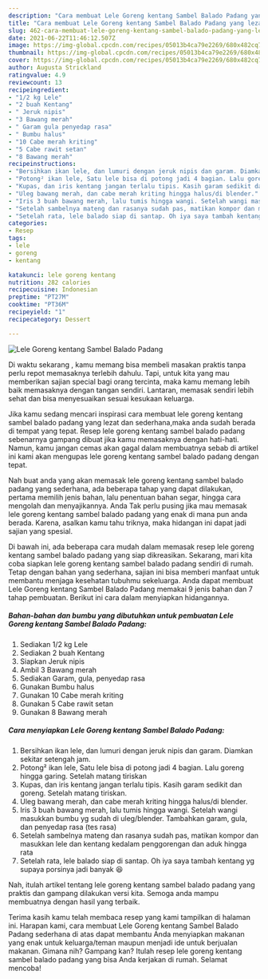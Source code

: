 ```yaml
---
description: "Cara membuat Lele Goreng kentang Sambel Balado Padang yang lezat Untuk Jualan"
title: "Cara membuat Lele Goreng kentang Sambel Balado Padang yang lezat Untuk Jualan"
slug: 462-cara-membuat-lele-goreng-kentang-sambel-balado-padang-yang-lezat-untuk-jualan
date: 2021-06-22T11:46:12.507Z
image: https://img-global.cpcdn.com/recipes/05013b4ca79e2269/680x482cq70/lele-goreng-kentang-sambel-balado-padang-foto-resep-utama.jpg
thumbnail: https://img-global.cpcdn.com/recipes/05013b4ca79e2269/680x482cq70/lele-goreng-kentang-sambel-balado-padang-foto-resep-utama.jpg
cover: https://img-global.cpcdn.com/recipes/05013b4ca79e2269/680x482cq70/lele-goreng-kentang-sambel-balado-padang-foto-resep-utama.jpg
author: Augusta Strickland
ratingvalue: 4.9
reviewcount: 13
recipeingredient:
- "1/2 kg Lele"
- "2 buah Kentang"
- " Jeruk nipis"
- "3 Bawang merah"
- " Garam gula penyedap rasa"
- " Bumbu halus"
- "10 Cabe merah kriting"
- "5 Cabe rawit setan"
- "8 Bawang merah"
recipeinstructions:
- "Bersihkan ikan lele, dan lumuri dengan jeruk nipis dan garam. Diamkan sekitar setengah jam."
- "Potong² ikan lele, Satu lele bisa di potong jadi 4 bagian. Lalu goreng hingga garing. Setelah matang tiriskan"
- "Kupas, dan iris kentang jangan terlalu tipis. Kasih garam sedikit dan goreng. Setelah matang tiriskan."
- "Uleg bawang merah, dan cabe merah kriting hingga halus/di blender."
- "Iris 3 buah bawang merah, lalu tumis hingga wangi. Setelah wangi masukkan bumbu yg sudah di uleg/blender. Tambahkan garam, gula, dan penyedap rasa (tes rasa)"
- "Setelah sambelnya mateng dan rasanya sudah pas, matikan kompor dan masukkan lele dan kentang kedalam penggorengan dan aduk hingga rata"
- "Setelah rata, lele balado siap di santap. Oh iya saya tambah kentang yg supaya porsinya jadi banyak 😆"
categories:
- Resep
tags:
- lele
- goreng
- kentang

katakunci: lele goreng kentang 
nutrition: 282 calories
recipecuisine: Indonesian
preptime: "PT27M"
cooktime: "PT36M"
recipeyield: "1"
recipecategory: Dessert

---
```



![Lele Goreng kentang Sambel Balado Padang](https://img-global.cpcdn.com/recipes/05013b4ca79e2269/680x482cq70/lele-goreng-kentang-sambel-balado-padang-foto-resep-utama.jpg)

Di waktu  sekarang , kamu memang bisa membeli masakan praktis tanpa perlu repot memasaknya terlebih dahulu. Tapi, untuk kita yang mau memberikan sajian special bagi orang tercinta, maka kamu memang lebih baik memasaknya dengan tangan sendiri. Lantaran, memasak sendiri lebih sehat dan bisa menyesuaikan sesuai kesukaan keluarga.

Jika kamu sedang mencari inspirasi cara membuat lele goreng kentang sambel balado padang yang lezat dan sederhana,maka anda sudah berada di tempat yang tepat. Resep lele goreng kentang sambel balado padang  sebenarnya gampang dibuat jika kamu memasaknya dengan hati-hati. Namun, kamu jangan cemas akan gagal dalam membuatnya 
sebab di artikel ini kami akan mengupas lele goreng kentang sambel balado padang dengan tepat.  



Nah buat anda yang akan memasak lele goreng kentang sambel balado padang yang sederhana, ada beberapa tahap yang dapat dilakukan, pertama memilih jenis bahan, lalu penentuan bahan segar, hingga cara mengolah dan menyajikannya. Anda Tak perlu pusing jika mau memasak lele goreng kentang sambel balado padang yang enak di mana pun anda berada. Karena, asalkan kamu  tahu triknya, maka hidangan ini dapat jadi sajian yang spesial.

Di bawah ini, ada beberapa cara mudah dalam memasak resep lele goreng kentang sambel balado padang yang siap dikreasikan. Sekarang, mari kita coba siapkan lele goreng kentang sambel balado padang sendiri di rumah. Tetap dengan bahan yang sederhana, sajian ini bisa memberi manfaat untuk membantu menjaga kesehatan tubuhmu sekeluarga. Anda dapat membuat Lele Goreng kentang Sambel Balado Padang memakai 9 jenis bahan dan 7 tahap pembuatan. Berikut ini cara dalam menyiapkan hidangannya.

<!--inarticleads1-->

##### Bahan-bahan dan bumbu yang dibutuhkan untuk pembuatan Lele Goreng kentang Sambel Balado Padang:

1. Sediakan 1/2 kg Lele
1. Sediakan 2 buah Kentang
1. Siapkan  Jeruk nipis
1. Ambil 3 Bawang merah
1. Sediakan  Garam, gula, penyedap rasa
1. Gunakan  Bumbu halus
1. Gunakan 10 Cabe merah kriting
1. Gunakan 5 Cabe rawit setan
1. Gunakan 8 Bawang merah




<!--inarticleads2-->

##### Cara menyiapkan Lele Goreng kentang Sambel Balado Padang:

1. Bersihkan ikan lele, dan lumuri dengan jeruk nipis dan garam. Diamkan sekitar setengah jam.
1. Potong² ikan lele, Satu lele bisa di potong jadi 4 bagian. Lalu goreng hingga garing. Setelah matang tiriskan
1. Kupas, dan iris kentang jangan terlalu tipis. Kasih garam sedikit dan goreng. Setelah matang tiriskan.
1. Uleg bawang merah, dan cabe merah kriting hingga halus/di blender.
1. Iris 3 buah bawang merah, lalu tumis hingga wangi. Setelah wangi masukkan bumbu yg sudah di uleg/blender. Tambahkan garam, gula, dan penyedap rasa (tes rasa)
1. Setelah sambelnya mateng dan rasanya sudah pas, matikan kompor dan masukkan lele dan kentang kedalam penggorengan dan aduk hingga rata
1. Setelah rata, lele balado siap di santap. Oh iya saya tambah kentang yg supaya porsinya jadi banyak 😆




Nah, itulah artikel tentang  lele goreng kentang sambel balado padang  yang praktis dan gampang dilakukan versi kita. Semoga anda mampu membuatnya dengan hasil yang terbaik. 

Terima kasih kamu telah membaca resep yang kami tampilkan di halaman ini. Harapan kami, cara membuat  Lele Goreng kentang Sambel Balado Padang sederhana di atas dapat membantu Anda menyiapkan makanan yang enak untuk keluarga/teman maupun menjadi ide untuk berjualan makanan. Gimana nih? Gampang kan? Itulah resep lele goreng kentang sambel balado padang yang bisa Anda kerjakan di rumah. Selamat mencoba!


